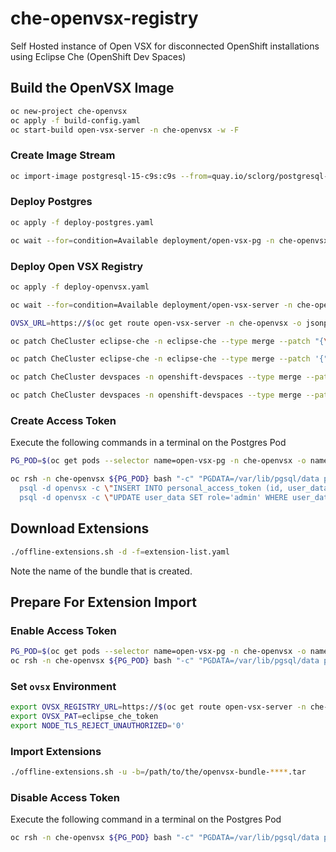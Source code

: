 # che-openvsx-registry

Self Hosted instance of Open VSX for disconnected OpenShift installations using Eclipse Che (OpenShift Dev Spaces)

## Build the OpenVSX Image

```bash
oc new-project che-openvsx
oc apply -f build-config.yaml
oc start-build open-vsx-server -n che-openvsx -w -F
```

### Create Image Stream

```bash
oc import-image postgresql-15-c9s:c9s --from=quay.io/sclorg/postgresql-15-c9s:c9s --confirm -n che-openvsx
```

### Deploy Postgres

```bash
oc apply -f deploy-postgres.yaml
```

```bash
oc wait --for=condition=Available deployment/open-vsx-pg -n che-openvsx --timeout=180s
```

### Deploy Open VSX Registry

```bash
oc apply -f deploy-openvsx.yaml
```

```bash
oc wait --for=condition=Available deployment/open-vsx-server -n che-openvsx --timeout=180s
```

```bash
OVSX_URL=https://$(oc get route open-vsx-server -n che-openvsx -o jsonpath={.spec.host})

oc patch CheCluster eclipse-che -n eclipse-che --type merge --patch "{\"spec\":{\"components\":{\"pluginRegistry\":{\"openVSXURL\":\"${OVSX_URL}\"}}}}"

oc patch CheCluster eclipse-che -n eclipse-che --type merge --patch '{"spec":{"components":{"pluginRegistry":{"openVSXURL":"http://open-vsx-server.che-openvsx.svc.cluster.local:8080"}}}}'

oc patch CheCluster devspaces -n openshift-devspaces --type merge --patch '{"spec":{"components":{"pluginRegistry":{"openVSXURL":"http://open-vsx-server.che-openvsx.svc.cluster.local:8080"}}}}'

oc patch CheCluster devspaces -n openshift-devspaces --type merge --patch '{"spec":{"components":{"pluginRegistry":{"openVSXURL":"https://open-vsx.org"}}}}'
```

### Create Access Token

Execute the following commands in a terminal on the Postgres Pod

```bash
PG_POD=$(oc get pods --selector name=open-vsx-pg -n che-openvsx -o name)

oc rsh -n che-openvsx ${PG_POD} bash "-c" "PGDATA=/var/lib/pgsql/data psql -d openvsx -c \"INSERT INTO user_data (id, login_name) VALUES (1001, 'eclipse-che');\" && \
  psql -d openvsx -c \"INSERT INTO personal_access_token (id, user_data, value, active, created_timestamp, accessed_timestamp, description) VALUES (1001, 1001, 'eclipse_che_token', false, current_timestamp, current_timestamp, 'extensions');\" && \
  psql -d openvsx -c \"UPDATE user_data SET role='admin' WHERE user_data.login_name='eclipse-che';\""
```

## Download Extensions

```bash
./offline-extensions.sh -d -f=extension-list.yaml 
```

Note the name of the bundle that is created.

## Prepare For Extension Import

### Enable Access Token

```bash
PG_POD=$(oc get pods --selector name=open-vsx-pg -n che-openvsx -o name)
oc rsh -n che-openvsx ${PG_POD} bash "-c" "PGDATA=/var/lib/pgsql/data psql -d openvsx -c \"UPDATE personal_access_token SET active = true;\""
```

### Set `ovsx` Environment

```bash
export OVSX_REGISTRY_URL=https://$(oc get route open-vsx-server -n che-openvsx -o jsonpath={.spec.host})
export OVSX_PAT=eclipse_che_token
export NODE_TLS_REJECT_UNAUTHORIZED='0'
```

### Import Extensions

```bash
./offline-extensions.sh -u -b=/path/to/the/openvsx-bundle-****.tar
```

### Disable Access Token

Execute the following command in a terminal on the Postgres Pod

```bash
oc rsh -n che-openvsx ${PG_POD} bash "-c" "PGDATA=/var/lib/pgsql/data psql -d openvsx -c \"UPDATE personal_access_token SET active = false;\""
```
